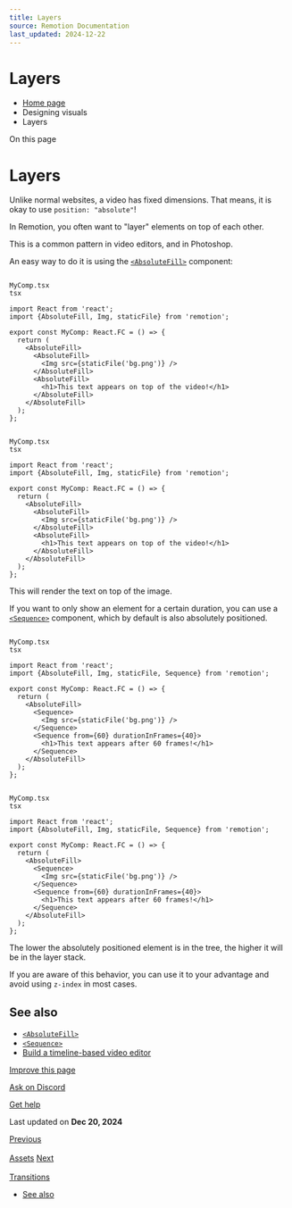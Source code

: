 ```yaml
---
title: Layers
source: Remotion Documentation
last_updated: 2024-12-22
---
```


# Layers

- [Home page](/)
- Designing visuals
- Layers

On this page

# Layers

Unlike normal websites, a video has fixed dimensions. That means, it is okay to use `position: "absolute"`!

In Remotion, you often want to "layer" elements on top of each other.

This is a common pattern in video editors, and in Photoshop.

An easy way to do it is using the [`<AbsoluteFill>`](/docs/absolute-fill) component:

```

MyComp.tsx
tsx

import React from 'react';
import {AbsoluteFill, Img, staticFile} from 'remotion';

export const MyComp: React.FC = () => {
  return (
    <AbsoluteFill>
      <AbsoluteFill>
        <Img src={staticFile('bg.png')} />
      </AbsoluteFill>
      <AbsoluteFill>
        <h1>This text appears on top of the video!</h1>
      </AbsoluteFill>
    </AbsoluteFill>
  );
};
```

```

MyComp.tsx
tsx

import React from 'react';
import {AbsoluteFill, Img, staticFile} from 'remotion';

export const MyComp: React.FC = () => {
  return (
    <AbsoluteFill>
      <AbsoluteFill>
        <Img src={staticFile('bg.png')} />
      </AbsoluteFill>
      <AbsoluteFill>
        <h1>This text appears on top of the video!</h1>
      </AbsoluteFill>
    </AbsoluteFill>
  );
};
```

This will render the text on top of the image.

If you want to only show an element for a certain duration, you can use a [`<Sequence>`](/docs/sequence) component, which by default is also absolutely positioned.

```

MyComp.tsx
tsx

import React from 'react';
import {AbsoluteFill, Img, staticFile, Sequence} from 'remotion';

export const MyComp: React.FC = () => {
  return (
    <AbsoluteFill>
      <Sequence>
        <Img src={staticFile('bg.png')} />
      </Sequence>
      <Sequence from={60} durationInFrames={40}>
        <h1>This text appears after 60 frames!</h1>
      </Sequence>
    </AbsoluteFill>
  );
};
```

```

MyComp.tsx
tsx

import React from 'react';
import {AbsoluteFill, Img, staticFile, Sequence} from 'remotion';

export const MyComp: React.FC = () => {
  return (
    <AbsoluteFill>
      <Sequence>
        <Img src={staticFile('bg.png')} />
      </Sequence>
      <Sequence from={60} durationInFrames={40}>
        <h1>This text appears after 60 frames!</h1>
      </Sequence>
    </AbsoluteFill>
  );
};
```

The lower the absolutely positioned element is in the tree, the higher it will be in the layer stack.

If you are aware of this behavior, you can use it to your advantage and avoid using `z-index` in most cases.

## See also [​](\#see-also "Direct link to See also")

- [`<AbsoluteFill>`](/docs/absolute-fill)
- [`<Sequence>`](/docs/sequence)
- [Build a timeline-based video editor](/docs/building-a-timeline)

[Improve this page](https://github.com/remotion-dev/remotion/edit/main/packages/docs/docs/layers.mdx)

[Ask on Discord](https://remotion.dev/discord)

[Get help](/docs/get-help)

Last updated on **Dec 20, 2024**

[Previous\
\
Assets](/docs/assets) [Next\
\
Transitions](/docs/transitioning)

- [See also](#see-also)
